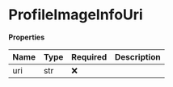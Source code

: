 # ProfileImageInfoUri

**Properties**

| Name | Type | Required | Description |
| :--- | :--- | :------- | :---------- |
| uri  | str  | ❌       |             |

<!-- This file was generated by liblab | https://liblab.com/ -->
